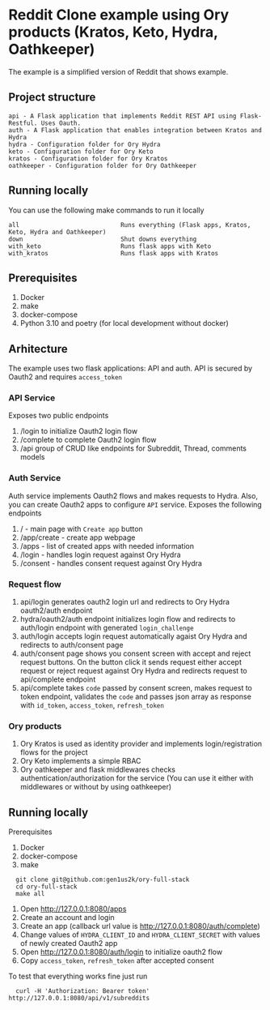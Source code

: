 # Reddit Clone example using Ory products (Kratos, Keto, Hydra, Oathkeeper)

The example is a simplified version of Reddit that shows example.

## Project structure

```
api - A Flask application that implements Reddit REST API using Flask-Restful. Uses Oauth.
auth - A Flask application that enables integration between Kratos and Hydra
hydra - Configuration folder for Ory Hydra
keto - Configuration folder for Ory Keto
kratos - Configuration folder for Ory Kratos
oathkeeper - Configuration folder for Ory Oathkeeper
```

## Running locally

You can use the following make commands to run it locally

```
all                            Runs everything (Flask apps, Kratos, Keto, Hydra and Oathkeeper)
down                           Shut downs everything
with_keto                      Runs flask apps with Keto
with_kratos                    Runs flask apps with Kratos
```

## Prerequisites

1. Docker
2. make
3. docker-compose
5. Python 3.10 and poetry (for local development without docker)

## Arhitecture

The example uses two flask applications: API and auth. API is secured by Oauth2 and requires `access_token`

### API Service
Exposes two public endpoints

1. /login to initialize Oauth2 login flow
2. /complete to complete Oauth2 login flow
3. /api group of CRUD like endpoints for Subreddit, Thread, comments models

### Auth Service

Auth service implements Oauth2 flows and makes requests to Hydra. Also, you can create Oauth2 apps to configure `API` service. Exposes the following endpoints

1. / - main page with `Create app` button
2. /app/create - create app webpage
3. /apps - list of created apps with needed information
4. /login - handles login request against Ory Hydra
5. /consent - handles consent request against Ory Hydra 

### Request flow

1. api/login generates oauth2 login url and redirects to Ory Hydra oauth2/auth endpoint
2. hydra/oauth2/auth endpoint initializes login flow and redirects to auth/login endpoint with generated `login_challenge`
3. auth/login accepts login request automatically agaist Ory Hydra and redirects to auth/consent page 
4. auth/consent page shows you consent screen with accept and reject request buttons. On the button click it sends request either accept request or reject request against Ory Hydra and redirects request to api/complete endpoint
5. api/complete takes `code` passed by consent screen, makes request to token endpoint, validates the `code` and passes json array as response with `id_token`, `access_token`, `refresh_token`


### Ory products

1. Ory Kratos is used as identity provider and implements login/registration flows for the project
2. Ory Keto implements a simple RBAC 
3. Ory oathkeeper and flask middlewares checks authentication/authorization for the service (You can use it either with middlewares or without by using oathkeeper)



## Running locally
Prerequisites

1. Docker
2. docker-compose
3. make

```
  git clone git@github.com:gen1us2k/ory-full-stack
  cd ory-full-stack
  make all
```

1. Open http://127.0.0.1:8080/apps
2. Create an account and login
3. Create an app (callback url value is http://127.0.0.1:8080/auth/complete)
4. Change values of `HYDRA_CLIENT_ID` and `HYDRA_CLIENT_SECRET` with values of newly created Oauth2 app
5. Open http://127.0.0.1:8080/auth/login to initialize oauth2 flow
6. Copy `access_token`, `refresh_token` after accepted consent


To test that everything works fine just run

```
  curl -H 'Authorization: Bearer token' http://127.0.0.1:8080/api/v1/subreddits
```
